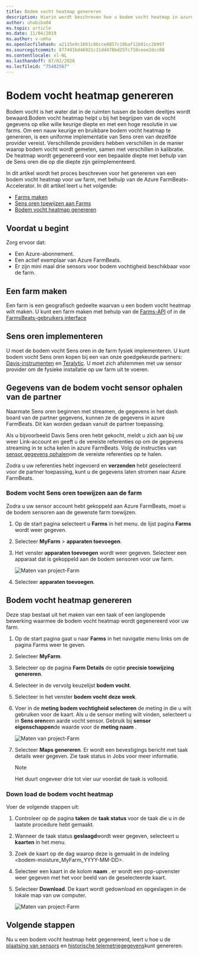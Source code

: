 ```yaml
---
title: Bodem vocht heatmap genereren
description: Hierin wordt beschreven hoe u bodem vocht heatmap in azure FarmBeats genereert
author: uhabiba04
ms.topic: article
ms.date: 11/04/2019
ms.author: v-umha
ms.openlocfilehash: a2115e9c1601c86cce8857c10baf12b91cc2b997
ms.sourcegitcommit: 877491bd46921c11dd478bd25fc718ceee2dcc08
ms.contentlocale: nl-NL
ms.lasthandoff: 07/02/2020
ms.locfileid: "75482567"
---
```

# <a name="generate-soil-moisture-heatmap"></a>Bodem vocht heatmap genereren

Bodem vocht is het water dat in de ruimten tussen de bodem deeltjes wordt bewaard.Bodem vocht heatmap helpt u bij het begrijpen van de vocht gegevens op elke wille keurige diepte en met een hoge resolutie in uw farms. Om een nauw keurige en bruikbare bodem vocht heatmap te genereren, is een uniforme implementatie van Sens oren van dezelfde provider vereist. Verschillende providers hebben verschillen in de manier waarop bodem vocht wordt gemeten, samen met verschillen in kalibratie. De heatmap wordt gegenereerd voor een bepaalde diepte met behulp van de Sens oren die op die diepte zijn geïmplementeerd.

In dit artikel wordt het proces beschreven voor het genereren van een bodem vocht heatmap voor uw farm, met behulp van de Azure FarmBeats-Accelerator. In dit artikel leert u het volgende:

- [Farms maken](#create-a-farm)
- [Sens oren toewijzen aan Farms](#get-soil-moisture-sensor-data-from-partner)
- [Bodem vocht heatmap genereren](#generate-soil-moisture-heatmap)

## <a name="before-you-begin"></a>Voordat u begint

Zorg ervoor dat:  

- Een Azure-abonnement.
- Een actief exemplaar van Azure FarmBeats.
- Er zijn mini maal drie sensors voor bodem vochtigheid beschikbaar voor de farm.

## <a name="create-a-farm"></a>Een farm maken

Een farm is een geografisch gedeelte waarvan u een bodem vocht heatmap wilt maken. U kunt een farm maken met behulp van de [Farms-API](https://aka.ms/FarmBeatsDatahubSwagger) of in de [FarmsBeats-gebruikers interface](manage-farms-in-azure-farmbeats.md#create-farms)

## <a name="deploy-sensors"></a>Sens oren implementeren

U moet de bodem vocht Sens oren in de farm fysiek implementeren. U kunt bodem vocht Sens oren kopen bij een van onze goedgekeurde partners: [Davis-instrumenten](https://www.davisinstruments.com/product/enviromonitor-gateway/) en [Teralytic](https://teralytic.com/). U moet zich afstemmen met uw sensor provider om de fysieke installatie op uw farm uit te voeren.

## <a name="get-soil-moisture-sensor-data-from-partner"></a>Gegevens van de bodem vocht sensor ophalen van de partner

Naarmate Sens oren beginnen met streamen, de gegevens in het dash board van de partner gegevens, kunnen ze de gegevens in azure FarmBeats. Dit kan worden gedaan vanuit de partner toepassing.

Als u bijvoorbeeld Davis Sens oren hebt gekocht, meldt u zich aan bij uw weer Link-account en geeft u de vereiste referenties op om de gegevens streaming in te scha kelen in azure FarmBeats. Volg de instructies van [sensor gegevens ophalen](get-sensor-data-from-sensor-partner.md#get-sensor-data-from-sensor-partners)om de vereiste referenties op te halen.

Zodra u uw referenties hebt ingevoerd en **verzenden** hebt geselecteerd voor de partner toepassing, kunt u de gegevens laten stromen naar Azure FarmBeats.

### <a name="assign-soil-moisture-sensors-to-the-farm"></a>Bodem vocht Sens oren toewijzen aan de farm

Zodra u uw sensor account hebt gekoppeld aan Azure FarmBeats, moet u de bodem sensoren aan de gewenste farm toewijzen.

1.  Op de start pagina selecteert u **Farms** in het menu. de lijst pagina **Farms** wordt weer gegeven.
2.  Selecteer **MyFarm**  >  **apparaten toevoegen**.
3.  Het venster **apparaten toevoegen** wordt weer gegeven. Selecteer een apparaat dat is gekoppeld aan de bodem sensoren voor uw farm.

    ![Maten van project-Farm](./media/get-sensor-data-from-sensor-partner/add-devices-1.png)

4. Selecteer **apparaten toevoegen**.     

## <a name="generate-soil-moisture-heatmap"></a>Bodem vocht heatmap genereren

Deze stap bestaat uit het maken van een taak of een langlopende bewerking waarmee de bodem vocht heatmap wordt gegenereerd voor uw farm.

1.  Op de start pagina gaat u naar **Farms** in het navigatie menu links om de pagina Farms weer te geven.
2.  Selecteer **MyFarm**.
3.  Selecteer op de pagina **Farm Details** de optie **precisie toewijzing genereren**.
4.  Selecteer in de vervolg keuzelijst **bodem vocht**.
5.  Selecteer in het venster **bodem vocht** **deze week**.
6.  Voer in de **meting** **bodem vochtigheid selecteren** de meting in die u wilt gebruiken voor de kaart.
    Als u de sensor meting wilt vinden, selecteert u in **Sens oren**een aarde vocht sensor. Gebruik bij **sensor eigenschappen**de waarde voor de **meting naam** .

    ![Maten van project-Farm](./media/get-sensor-data-from-sensor-partner/soil-moisture-1.png)


7.  Selecteer **Maps genereren**.
    Er wordt een bevestigings bericht met taak details weer gegeven. Zie taak status in Jobs voor meer informatie.

    >[!NOTE]
    > Het duurt ongeveer drie tot vier uur voordat de taak is voltooid.

### <a name="download-the-soil-moisture-heatmap"></a>Down load de bodem vocht heatmap

Voer de volgende stappen uit:

1. Controleer op de pagina **taken** de **taak status** voor de taak die u in de laatste procedure hebt gemaakt.
2. Wanneer de taak status **geslaagd**wordt weer gegeven, selecteert u **kaarten** in het menu.
3. Zoek de kaart op de dag waarop deze is gemaakt in de indeling <bodem-moisture_MyFarm_YYYY-MM-DD>.
4. Selecteer een kaart in de kolom **naam** . er wordt een pop-upvenster weer gegeven met het voor beeld van de geselecteerde kaart.
5. Selecteer **Download**. De kaart wordt gedownload en opgeslagen in de lokale map van uw computer.

    ![Maten van project-Farm](./media/get-sensor-data-from-sensor-partner/download-soil-moisture-map-1.png)

## <a name="next-steps"></a>Volgende stappen

Nu u een bodem vocht heatmap hebt gegenereerd, leert u hoe u de [plaatsing van sensors](generate-maps-in-azure-farmbeats.md#sensor-placement-map) en [historische telemetriegegevens](ingest-historical-telemetry-data-in-azure-farmbeats.md)kunt genereren. 
